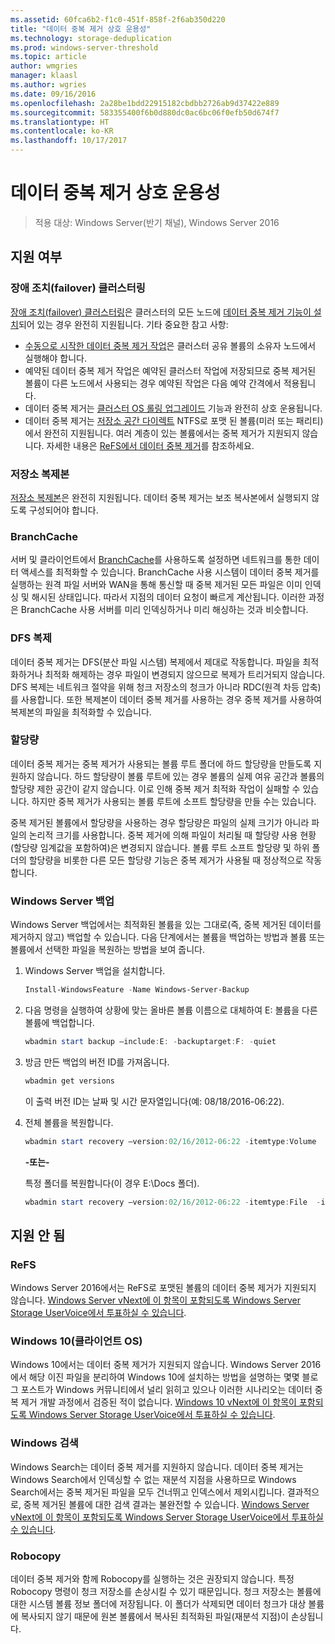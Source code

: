 ```yaml
---
ms.assetid: 60fca6b2-f1c0-451f-858f-2f6ab350d220
title: "데이터 중복 제거 상호 운용성"
ms.technology: storage-deduplication
ms.prod: windows-server-threshold
ms.topic: article
author: wmgries
manager: klaasl
ms.author: wgries
ms.date: 09/16/2016
ms.openlocfilehash: 2a28be1bdd22915182cbdbb2726ab9d37422e889
ms.sourcegitcommit: 583355400f6b0d880dc0ac6bc06f0efb50d674f7
ms.translationtype: HT
ms.contentlocale: ko-KR
ms.lasthandoff: 10/17/2017
---
```

# <a name="data-deduplication-interoperability"></a>데이터 중복 제거 상호 운용성

> 적용 대상: Windows Server(반기 채널), Windows Server 2016

## <a id="supported"></a>지원 여부

### <a id="supported-clusters"></a>장애 조치(failover) 클러스터링

[장애 조치(failover) 클러스터링](../..//failover-clustering/failover-clustering-overview.md)은 클러스터의 모든 노드에 [데이터 중복 제거 기능이 설치](install-enable.md#install-dedup)되어 있는 경우 완전히 지원됩니다. 기타 중요한 참고 사항:

* [수동으로 시작한 데이터 중복 제거 작업](run.md#running-dedup-jobs-manually)은 클러스터 공유 볼륨의 소유자 노드에서 실행해야 합니다.
* 예약된 데이터 중복 제거 작업은 예약된 클러스터 작업에 저장되므로 중복 제거된 볼륨이 다른 노드에서 사용되는 경우 예약된 작업은 다음 예약 간격에서 적용됩니다.
* 데이터 중복 제거는 [클러스터 OS 롤링 업그레이드](../..//failover-clustering/cluster-operating-system-rolling-upgrade.md) 기능과 완전히 상호 운용됩니다.
* 데이터 중복 제거는 [저장소 공간 다이렉트](../storage-spaces/storage-spaces-direct-overview.md) NTFS로 포맷 된 볼륨(미러 또는 패리티)에서 완전히 지원됩니다. 여러 계층이 있는 볼륨에서는 중복 제거가 지원되지 않습니다. 자세한 내용은 [ReFS에서 데이터 중복 제거](interop.md#unsupported-refs)를 참조하세요.

### <a id="supported-storage-replica"></a>저장소 복제본
[저장소 복제본](../storage-replica/storage-replica-overview.md)은 완전히 지원됩니다. 데이터 중복 제거는 보조 복사본에서 실행되지 않도록 구성되어야 합니다.

### <a id="supported-branchcache"></a>BranchCache
서버 및 클라이언트에서 [BranchCache](../../networking/branchcache/branchcache.md)를 사용하도록 설정하면 네트워크를 통한 데이터 액세스를 최적화할 수 있습니다. BranchCache 사용 시스템이 데이터 중복 제거를 실행하는 원격 파일 서버와 WAN을 통해 통신할 때 중복 제거된 모든 파일은 이미 인덱싱 및 해시된 상태입니다. 따라서 지점의 데이터 요청이 빠르게 계산됩니다. 이러한 과정은 BranchCache 사용 서버를 미리 인덱싱하거나 미리 해싱하는 것과 비슷합니다.

### <a id="supported-dfsr"></a>DFS 복제
데이터 중복 제거는 DFS(분산 파일 시스템) 복제에서 제대로 작동합니다. 파일을 최적화하거나 최적화 해제하는 경우 파일이 변경되지 않으므로 복제가 트리거되지 않습니다. DFS 복제는 네트워크 절약을 위해 청크 저장소의 청크가 아니라 RDC(원격 차등 압축)를 사용합니다. 또한 복제본이 데이터 중복 제거를 사용하는 경우 중복 제거를 사용하여 복제본의 파일을 최적화할 수 있습니다.

### <a id="supported-quotas"></a>할당량
데이터 중복 제거는 중복 제거가 사용되는 볼륨 루트 폴더에 하드 할당량을 만들도록 지원하지 않습니다. 하드 할당량이 볼륨 루트에 있는 경우 볼륨의 실제 여유 공간과 볼륨의 할당량 제한 공간이 같지 않습니다. 이로 인해 중복 제거 최적화 작업이 실패할 수 있습니다. 하지만 중복 제거가 사용되는 볼륨 루트에 소프트 할당량을 만들 수는 있습니다. 

중복 제거된 볼륨에서 할당량을 사용하는 경우 할당량은 파일의 실제 크기가 아니라 파일의 논리적 크기를 사용합니다. 중복 제거에 의해 파일이 처리될 때 할당량 사용 현황(할당량 임계값을 포함하여)은 변경되지 않습니다. 볼륨 루트 소프트 할당량 및 하위 폴더의 할당량을 비롯한 다른 모든 할당량 기능은 중복 제거가 사용될 때 정상적으로 작동합니다.

### <a id="supported-windows-server-backup"></a>Windows Server 백업
Windows Server 백업에서는 최적화된 볼륨을 있는 그대로(즉, 중복 제거된 데이터를 제거하지 않고) 백업할 수 있습니다. 다음 단계에서는 볼륨을 백업하는 방법과 볼륨 또는 볼륨에서 선택한 파일을 복원하는 방법을 보여 줍니다.
1. Windows Server 백업을 설치합니다.  
    ```PowerShell
    Install-WindowsFeature -Name Windows-Server-Backup
    ```

2. 다음 명령을 실행하여 상황에 맞는 올바른 볼륨 이름으로 대체하여 E: 볼륨을 다른 볼륨에 백업합니다.  
    ```PowerShell
    wbadmin start backup –include:E: -backuptarget:F: -quiet
    ```
3. 방금 만든 백업의 버전 ID를 가져옵니다.

    ```PowerShell
    wbadmin get versions
    ```

    이 출력 버전 ID는 날짜 및 시간 문자열입니다(예: 08/18/2016-06:22).

4. 전체 볼륨을 복원합니다.
    ```PowerShell
    wbadmin start recovery –version:02/16/2012-06:22 -itemtype:Volume  -items:E: -recoveryTarget:E:
    ```

    **-또는-**  

    특정 폴더를 복원합니다(이 경우 E:\Docs 폴더).
    ```PowerShell
    wbadmin start recovery –version:02/16/2012-06:22 -itemtype:File  -items:E:\Docs  -recursive
    ```

## <a id="unsupported"></a>지원 안 됨
### <a id="unsupported-refs"></a>ReFS
Windows Server 2016에서는 ReFS로 포맷된 볼륨의 데이터 중복 제거가 지원되지 않습니다. [Windows Server vNext에 이 항목이 포함되도록 Windows Server Storage UserVoice에서 투표하실 수 있습니다](https://windowsserver.uservoice.com/forums/295056-storage/suggestions/7962813-support-deduplication-on-refs).

### <a id="unsupported-windows-client"></a>Windows 10(클라이언트 OS)
Windows 10에서는 데이터 중복 제거가 지원되지 않습니다. Windows Server 2016에서 해당 이진 파일을 분리하여 Windows 10에 설치하는 방법을 설명하는 몇몇 블로그 포스트가 Windows 커뮤니티에서 널리 읽히고 있으나 이러한 시나리오는 데이터 중복 제거 개발 과정에서 검증된 적이 없습니다. [Windows 10 vNext에 이 항목이 포함되도록 Windows Server Storage UserVoice에서 투표하실 수 있습니다](https://windowsserver.uservoice.com/forums/295056-storage/suggestions/9011008-add-deduplication-support-to-client-os).

### <a id="unsupported-windows-search"></a>Windows 검색
Windows Search는 데이터 중복 제거를 지원하지 않습니다. 데이터 중복 제거는 Windows Search에서 인덱싱할 수 없는 재분석 지점을 사용하므로 Windows Search에서는 중복 제거된 파일을 모두 건너뛰고 인덱스에서 제외시킵니다. 결과적으로, 중복 제거된 볼륨에 대한 검색 결과는 불완전할 수 있습니다. [Windows Server vNext에 이 항목이 포함되도록 Windows Server Storage UserVoice에서 투표하실 수 있습니다](https://windowsserver.uservoice.com/forums/295056-storage/suggestions/17888647-make-windows-search-service-work-with-data-dedupli).

### <a id="unsupported-robocopy"></a>Robocopy
데이터 중복 제거와 함께 Robocopy를 실행하는 것은 권장되지 않습니다. 특정 Robocopy 명령이 청크 저장소를 손상시킬 수 있기 때문입니다. 청크 저장소는 볼륨에 대한 시스템 볼륨 정보 폴더에 저장됩니다. 이 폴더가 삭제되면 데이터 청크가 대상 볼륨에 복사되지 않기 때문에 원본 볼륨에서 복사된 최적화된 파일(재분석 지점)이 손상됩니다.